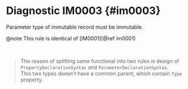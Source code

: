 ﻿# Diagnostic IM0003 {#im0003}

Parameter type of immutable record must be immutable.

@note
This rule is identical of [IM0001](@ref im0001)

<br />

> The reason of splitting same functional into two rules is design of `PropertyDeclarationSyntax` and `ParameterDeclarationSyntax`.   
> This two types doesn't have a common parent, which contain `Type` property.
